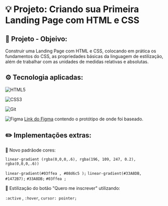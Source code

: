 
# 💡 Projeto: Criando sua Primeira Landing Page com HTML e CSS



## 🧠 Projeto - Objeivo:
Construir uma Landing Page com HTML e CSS, colocando em prática os fundamentos do CSS,
as propriedades básicas da linguagem de estilização, além de trabalhar com as unidades de medidas relativas e absolutas.

## ⚙️ Tecnologia aplicadas:

![HTML5](https://img.shields.io/badge/HTML5-E34F26?style=for-the-badge&logo=html5&logoColor=white)

![CSS3](https://img.shields.io/badge/CSS3-1572B6?style=for-the-badge&logo=css3&logoColor=white)

![Git](https://img.shields.io/badge/GIT-E44C30?style=for-the-badge&logo=git&logoColor=white)

![Figma](https://img.shields.io/badge/Figma-696969?style=for-the-badge&logo=figma&logoColor=figma)
[Link do Figma](https://www.figma.com/file/3PiokoJj9IhGDnNiWAJbz7/DIO---Desafio-01?node-id=2%3A6) contendo o protótipo de onde foi baseado.




## ✏️ Implementações extras:

📌 Novo padrãode cores:

```linear-gradient (rgba(0,0,0,.6), rgba(196, 109, 247, 0.2), rgba(0,0,0,.6))```

```linear-gradient(#03ffea , #08d6c5 );```
```linear-gradient(#33A8DB, #1472B7);```
```#33A8DB;```
```#03ffea ;```

📌 Estilização do botão "Quero me inscrever" utilizando:

```:active``` , ```:hover```,  ```cursor: pointer;```

